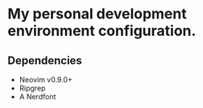 # My personal development environment configuration.

## Dependencies
- Neovim v0.9.0+
- Ripgrep
- A Nerdfont
